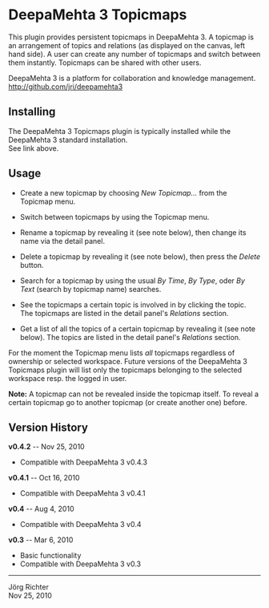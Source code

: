 
DeepaMehta 3 Topicmaps
======================

This plugin provides persistent topicmaps in DeepaMehta 3. A topicmap is an arrangement of topics and relations (as displayed on the canvas, left hand side). A user can create any number of topicmaps and switch between them instantly. Topicmaps can be shared with other users.

DeepaMehta 3 is a platform for collaboration and knowledge management.  
<http://github.com/jri/deepamehta3>


Installing
----------

The DeepaMehta 3 Topicmaps plugin is typically installed while the DeepaMehta 3 standard installation.  
See link above.


Usage
-----

* Create a new topicmap by choosing *New Topicmap...* from the Topicmap menu.

* Switch between topicmaps by using the Topicmap menu.

* Rename a topicmap by revealing it (see note below), then change its name via the detail panel.

* Delete a topicmap by revealing it (see note below), then press the *Delete* button.

* Search for a topicmap by using the usual *By Time*, *By Type*, oder *By Text* (search by topicmap name) searches.

* See the topicmaps a certain topic is involved in by clicking the topic.
  The topicmaps are listed in the detail panel's *Relations* section.

* Get a list of all the topics of a certain topicmap by revealing it (see note below).
  The topics are listed in the detail panel's *Relations* section.

For the moment the Topicmap menu lists _all_ topicmaps regardless of ownership or selected workspace. Future versions of the DeepaMehta 3 Topicmaps plugin will list only the topicmaps belonging to the selected workspace resp. the logged in user.

**Note:** A topicmap can not be revealed inside the topicmap itself. To reveal a certain topicmap go to another topicmap (or create another one) before.


Version History
---------------

**v0.4.2** -- Nov 25, 2010

* Compatible with DeepaMehta 3 v0.4.3

**v0.4.1** -- Oct 16, 2010

* Compatible with DeepaMehta 3 v0.4.1

**v0.4** -- Aug 4, 2010

* Compatible with DeepaMehta 3 v0.4

**v0.3** -- Mar 6, 2010

* Basic functionality
* Compatible with DeepaMehta 3 v0.3


------------
Jörg Richter  
Nov 25, 2010

